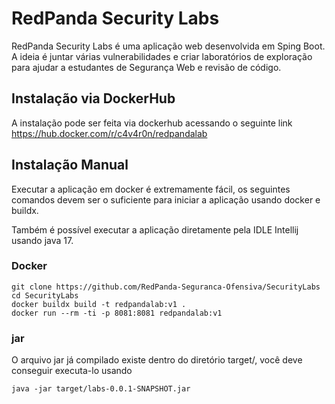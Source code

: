# RedPanda Security Labs
RedPanda Security Labs é uma aplicação web desenvolvida em Sping Boot.
A ideia é juntar várias vulnerabilidades e criar laboratórios de exploração
para ajudar a estudantes de Segurança Web e revisão de código.

## Instalação via DockerHub
A instalação pode ser feita via dockerhub acessando o seguinte link
https://hub.docker.com/r/c4v4r0n/redpandalab

## Instalação Manual
Executar a aplicação em docker é extremamente fácil, os seguintes comandos devem ser o suficiente para
iniciar a aplicação usando docker e buildx.

Também é possível executar a aplicação diretamente pela IDLE Intellij usando java 17.

### Docker
```
git clone https://github.com/RedPanda-Seguranca-Ofensiva/SecurityLabs
cd SecurityLabs
docker buildx build -t redpandalab:v1 .
docker run --rm -ti -p 8081:8081 redpandalab:v1
```

### jar
O arquivo jar já compilado existe dentro do diretório target/, você deve conseguir executa-lo
usando
 ```
 java -jar target/labs-0.0.1-SNAPSHOT.jar
 ```